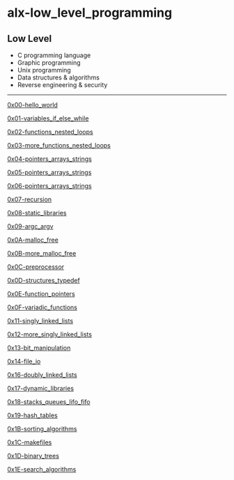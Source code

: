 # alx-low_level_programming

## Low Level

* C programming language
* Graphic programming
* Unix programming
* Data structures & algorithms
* Reverse engineering & security

---

[0x00-hello_world](./0x00-hello_world)

[0x01-variables_if_else_while](0x01-variables_if_else_while)

[0x02-functions_nested_loops](./0x02-functions_nested_loops)

[0x03-more_functions_nested_loops](./0x03-more_functions_nested_loops)

[0x04-pointers_arrays_strings](./0x04-pointers_arrays_strings)

[0x05-pointers_arrays_strings](./0x05-pointers_arrays_strings)

[0x06-pointers_arrays_strings](./0x06-pointers_arrays_strings)

[0x07-recursion](./0x07-recursion)

[0x08-static_libraries](./0x08-static_libraries)

[0x09-argc_argv](./0x09-argc_argv)

[0x0A-malloc_free](./0x0A-malloc_free)

[0x0B-more_malloc_free](./0x0B-more_malloc_free)

[0x0C-preprocessor](./0x0C-preprocessor)

[0x0D-structures_typedef](./0x0D-structures_typedef)

[0x0E-function_pointers](./0x0E-function_pointers)

[0x0F-variadic_functions](./0x0F-variadic_functions)

[0x11-singly_linked_lists](./0x11-singly_linked_lists)

[0x12-more_singly_linked_lists](./0x12-more_singly_linked_lists)

[0x13-bit_manipulation](./0x13-bit_manipulation)

[0x14-file_io](./0x14-file_io)

[0x16-doubly_linked_lists](./0x16-doubly_linked_lists)

[0x17-dynamic_libraries](./0x17-dynamic_libraries)

[0x18-stacks_queues_lifo_fifo](https://github.com/tassavarat/monty/tree/a969cfdb53123be3ac5162952b69b7d534da0675)

[0x19-hash_tables](./0x19-hash_tables)

[0x1B-sorting_algorithms](./0x1B-sorting_algorithms)

[0x1C-makefiles](./0x1C-makefiles)

[0x1D-binary_trees](./0x1D-binary_trees)

[0x1E-search_algorithms](./0x1E-search_algorithms)
